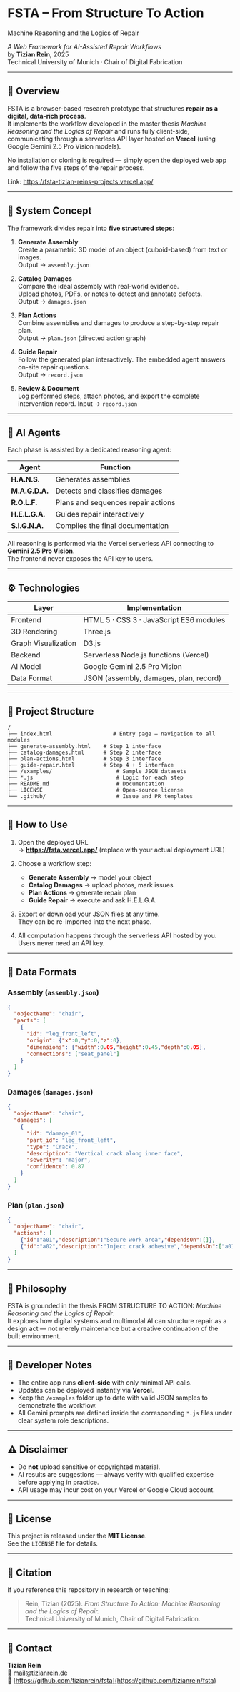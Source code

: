 # FSTA – From Structure To Action  
Machine Reasoning and the Logics of Repair

*A Web Framework for AI-Assisted Repair Workflows*  
by **Tizian Rein**, 2025  
Technical University of Munich · Chair of Digital Fabrication

---

## 🧩 Overview

FSTA is a browser-based research prototype that structures **repair as a digital, data-rich process**.  
It implements the workflow developed in the master thesis *Machine Reasoning and the Logics of Repair* and runs fully client-side, communicating through a serverless API layer hosted on **Vercel** (using Google Gemini 2.5 Pro Vision models).

No installation or cloning is required — simply open the deployed web app and follow the five steps of the repair process.

Link: https://fsta-tizian-reins-projects.vercel.app/

---

## 🧱 System Concept

The framework divides repair into **five structured steps**:

1. **Generate Assembly**  
   Create a parametric 3D model of an object (cuboid-based) from text or images.  
   Output → `assembly.json`

2. **Catalog Damages**  
   Compare the ideal assembly with real-world evidence.  
   Upload photos, PDFs, or notes to detect and annotate defects.  
   Output → `damages.json`

3. **Plan Actions**  
   Combine assemblies and damages to produce a step-by-step repair plan.  
   Output → `plan.json` (directed action graph)

4. **Guide Repair**  
   Follow the generated plan interactively. The embedded agent answers on-site repair questions.  
   Output → `record.json`

5. **Review & Document**  
   Log performed steps, attach photos, and export the complete intervention record.
   Input → `record.json`

---

## 🧠 AI Agents

Each phase is assisted by a dedicated reasoning agent:

| Agent | Function |
|-------|-----------|
| **H.A.N.S.** | Generates assemblies |
| **M.A.G.D.A.** | Detects and classifies damages |
| **R.O.L.F.** | Plans and sequences repair actions |
| **H.E.L.G.A.** | Guides repair interactively |
| **S.I.G.N.A.** | Compiles the final documentation |

All reasoning is performed via the Vercel serverless API connecting to **Gemini 2.5 Pro Vision**.  
The frontend never exposes the API key to users.

---

## ⚙️ Technologies

| Layer | Implementation |
|-------|----------------|
| Frontend | HTML 5 · CSS 3 · JavaScript ES6 modules |
| 3D Rendering | Three.js |
| Graph Visualization | D3.js |
| Backend | Serverless Node.js functions (Vercel) |
| AI Model | Google Gemini 2.5 Pro Vision |
| Data Format | JSON (assembly, damages, plan, record) |

---

## 📁 Project Structure

```
/
├── index.html                   # Entry page – navigation to all modules
├── generate-assembly.html    # Step 1 interface
├── catalog-damages.html      # Step 2 interface
├── plan-actions.html         # Step 3 interface
├── guide-repair.html         # Step 4 + 5 interface
├── /examples/                    # Sample JSON datasets
├── *.js                          # Logic for each step
├── README.md                     # Documentation
├── LICENSE                       # Open-source license
└── .github/                      # Issue and PR templates
```

---

## 🚀 How to Use

1. Open the deployed URL  
   → **https://fsta.vercel.app/** (replace with your actual deployment URL)

2. Choose a workflow step:
   - **Generate Assembly** → model your object  
   - **Catalog Damages** → upload photos, mark issues  
   - **Plan Actions** → generate repair plan  
   - **Guide Repair** → execute and ask H.E.L.G.A.

3. Export or download your JSON files at any time.  
   They can be re-imported into the next phase.

4. All computation happens through the serverless API hosted by you.  
   Users never need an API key.

---

## 📄 Data Formats

### Assembly (`assembly.json`)
```json
{
  "objectName": "chair",
  "parts": [
    {
      "id": "leg_front_left",
      "origin": {"x":0,"y":0,"z":0},
      "dimensions": {"width":0.05,"height":0.45,"depth":0.05},
      "connections": ["seat_panel"]
    }
  ]
}
```

### Damages (`damages.json`)
```json
{
  "objectName": "chair",
  "damages": [
    {
      "id": "damage_01",
      "part_id": "leg_front_left",
      "type": "Crack",
      "description": "Vertical crack along inner face",
      "severity": "major",
      "confidence": 0.87
    }
  ]
}
```

### Plan (`plan.json`)
```json
{
  "objectName": "chair",
  "actions": [
    {"id":"a01","description":"Secure work area","dependsOn":[]},
    {"id":"a02","description":"Inject crack adhesive","dependsOn":["a01"]}
  ]
}
```

---

## 🧭 Philosophy

FSTA is grounded in the thesis FROM STRUCTURE TO ACTION: *Machine Reasoning and the Logics of Repair*.  
It explores how digital systems and multimodal AI can structure repair as a design act — not merely maintenance but a creative continuation of the built environment.

---

## 🧰 Developer Notes

- The entire app runs **client-side** with only minimal API calls.  
- Updates can be deployed instantly via **Vercel**.  
- Keep the `/examples` folder up to date with valid JSON samples to demonstrate the workflow.  
- All Gemini prompts are defined inside the corresponding `*.js` files under clear system role descriptions.

---

## ⚠️ Disclaimer

- Do **not** upload sensitive or copyrighted material.  
- AI results are suggestions — always verify with qualified expertise before applying in practice.  
- API usage may incur cost on your Vercel or Google Cloud account.

---

## 📜 License

This project is released under the **MIT License**.  
See the `LICENSE` file for details.

---

## 🧩 Citation

If you reference this repository in research or teaching:

> Rein, Tizian (2025). *From Structure To Action: Machine Reasoning and the Logics of Repair.*  
> Technical University of Munich, Chair of Digital Fabrication.

---

## 💬 Contact

**Tizian Rein**  
📧 mail@tizianrein.de    
🔗 [https://github.com/tizianrein/fsta](https://github.com/tizianrein/fsta)
